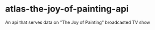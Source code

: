 # atlas-the-joy-of-painting-api
An api that serves data on "The Joy of Painting" broadcasted TV show
